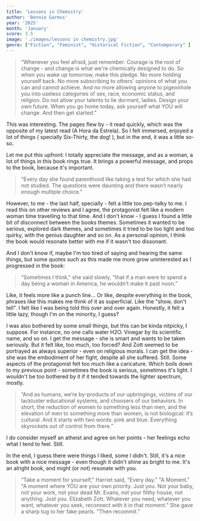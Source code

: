 ```yaml
---
title: 'Lessons in Chemistry'
author: 'Bonnie Garmus'
year: '2025'
month: 'January'
score: 3.5
image: './images/lessons in chemistry.jpg'
genre: ["Fiction", "Feminist", "Historical Fiction", "Contemporary" ]
---
```


> “Whenever you feel afraid, just remember. Courage is the root of change - and change is what we're chemically designed to do. So when you wake up tomorrow, make this pledge. No more holding yourself back. No more subscribing to others' opinions of what you can and cannot achieve. And no more allowing anyone to pigeonhole you into useless categories of sex, race, economic status, and religion. Do not allow your talents to lie dormant, ladies. Design your own future. When you go home today, ask yourself what YOU will change. And then get started.”

This was interesting. The pages flew by - it read quickly, which was the opposite of my latest read (A Hora da Estrela). So I felt immersed, enjoyed a lot of things ( specially Six-Thirty, the dog! ), but in the end, it was a little so-so.

Let me put this upfront: I totally appreciate the message, and as a woman, a lot of things in this book rings true. It brings a powerful message, and props to the book, because it's important.

> “Every day she found parenthood like taking a test for which she had not studied. The questions were daunting and there wasn’t nearly enough multiple choice.”

However, to me - the last half, specially - felt a little too pep-talky to me. I read this on other reviews and I agree, the protagonist felt like a modern woman time travelling to that time. And I don't know - I guess I found a little bit of disconnect between the books themes. Sometimes it wanted to be serious, explored dark themes, and sometimes it tried to be too light and too quirky, with the genius daughter and so on. As a personal opinion, I think the book would resonate better with me if it wasn't too dissonant.

And I don't know if, maybe I'm too tired of saying and hearing the same things, but some quotes such as this made me more grow uninterested as I progressed in the book:
> “Sometimes I think," she said slowly, "that if a man were to spend a day being a woman in America, he wouldn't make it past noon.”

Like, it feels more like a punch line... Or like, despite everything in the book, phrases like this makes me think of it as superficial. Like the "show, don't tell". I felt like I was being told this over and over again. Honestly, it felt a little lazy, though I'm on the minority, I guess? 

I was also bothered by some small things, but this can be kinda nitpicky, I suppose. For instance, no one calls water H2O. Vinegar by its scientific name, and so on. I get the message - she is smart and wants to be taken seriously. But it felt like, too much, too forced? And Zott seemed to be portrayed as always superior - even on religious morals. I can get the idea - she was the embodiment of her fight, despite all she suffered. Still. Some aspects of the protagonist felt too much like a caricature. Which boils down to my previous point - sometimes the book is serious, sometimes it's light. I wouldn't be too bothered by it if it tended towards the lighter spectrum, mostly.

> “And as humans, we’re by-products of our upbringings, victims of our lackluster educational systems, and choosers of our behaviors. In short, the reduction of women to something less than men, and the elevation of men to something more than women, is not biological: it’s cultural. And it starts with two words: pink and blue. Everything skyrockets out of control from there.”

I do consider myself an atheist and agree on her points - her feelings echo what I tend to feel. Still.

In the end, I guess there were things I liked, some I didn't. Still, it's a nice book with a nice message - even though it didn't shine as bright to me. It's an alright book, and might (or not) resonate with you.

> “Take a moment for yourself," Harriet said, "Every day."
"A Moment."
"A moment where YOU are your own priority. Just you. Not your baby, not your work, not your dead Mr. Evans, not your filthy house, not anything. Just you. Elizabeth Zott. Whatever you need, whatever you want, whatever you seek, reconnect with it in that moment." She gave a sharp tug to her fake pearls. "Then recommit.” 
